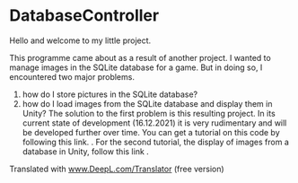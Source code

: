 # DatabaseController
Hello and welcome to my little project.

This programme came about as a result of another project. I wanted to manage images in the SQLite database for a game.
But in doing so, I encountered two major problems.
1. how do I store pictures in the SQLite database?
2. how do I load images from the SQLite database and display them in Unity?
The solution to the first problem is this resulting project. In its current state of development (16.12.2021) it is very rudimentary and will be developed further over time.
You can get a tutorial on this code by following this link. <link to the first tutorial part>.
For the second tutorial, the display of images from a database in Unity, follow this link <link to the second tutorial part>.

Translated with www.DeepL.com/Translator (free version)

